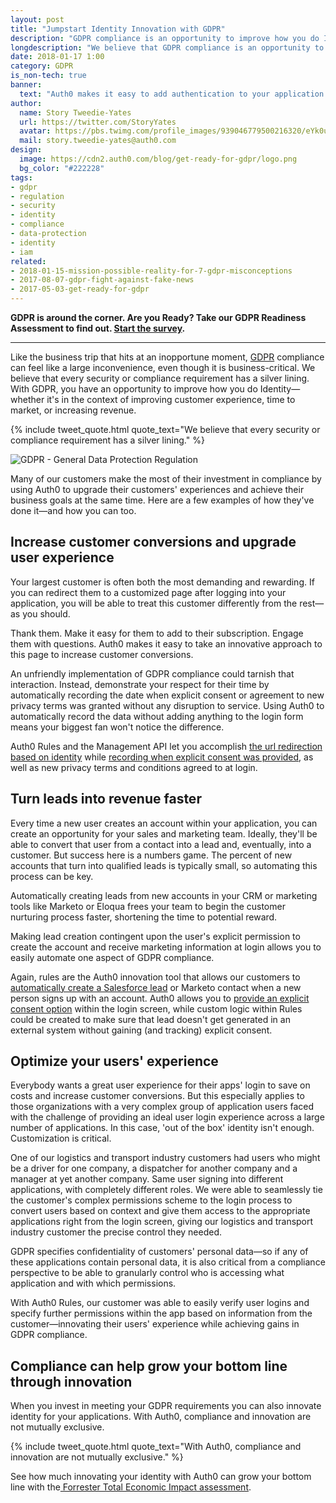 ```yaml
---
layout: post
title: "Jumpstart Identity Innovation with GDPR"
description: "GDPR compliance is an opportunity to improve how you do Identity—whether it's improving customer experience, time to market or increasing revenue."
longdescription: "We believe that GDPR compliance is an opportunity to improve how you do Identity—whether it's in the context of improving customer experience, time to market or increasing revenue. See how some of our customers have made the most of their investment in compliance using Auth0."
date: 2018-01-17 1:00
category: GDPR
is_non-tech: true
banner:
  text: "Auth0 makes it easy to add authentication to your application."
author:     
  name: Story Tweedie-Yates
  url: https://twitter.com/StoryYates
  avatar: https://pbs.twimg.com/profile_images/939046779500216320/eYk0uf-3_400x400.jpg
  mail: story.tweedie-yates@auth0.com
design:
  image: https://cdn2.auth0.com/blog/get-ready-for-gdpr/logo.png
  bg_color: "#222228"
tags:
- gdpr
- regulation
- security
- identity
- compliance
- data-protection
- identity
- iam
related:
- 2018-01-15-mission-possible-reality-for-7-gdpr-misconceptions
- 2017-08-07-gdpr-fight-against-fake-news
- 2017-05-03-get-ready-for-gdpr
---
```


<div class="alert alert-info alert-icon">
  <i class="icon-budicon-500"></i>
  <strong>GDPR is around the corner. Are you Ready? Take our GDPR Readiness Assessment to find out. <a href="https://auth0.com/gdpr-assessment/tool-1">Start the survey</a>.</strong>
</div>

---
 
Like the business trip that hits at an inopportune moment, [GDPR](https://auth0.com/gdpr) compliance can feel like a large inconvenience, even though it is business-critical. We believe that every security or compliance requirement has a silver lining. With GDPR, you have an opportunity to improve how you do Identity—whether it's in the context of improving customer experience, time to market, or increasing revenue.

{% include tweet_quote.html quote_text="We believe that every security or compliance requirement has a silver lining." %}

![GDPR - General Data Protection Regulation](https://cdn2.auth0.com/blog/get-ready-for-gdpr/gdpr-flag.png)

Many of our customers make the most of their investment in compliance by using Auth0 to upgrade their customers' experiences and achieve their business goals at the same time. Here are a few examples of how they've done it—and how you can too.

## Increase customer conversions and upgrade user experience 
 
Your largest customer is often both the most demanding and rewarding. If you can redirect them to a customized page after logging into your application, you will be able to treat this customer differently from the rest—as you should. 

Thank them. Make it easy for them to add to their subscription. Engage them with questions. Auth0 makes it easy to take an innovative approach to this page to increase customer conversions.

An unfriendly implementation of GDPR compliance could tarnish that interaction. Instead, demonstrate your respect for their time by automatically recording the date when explicit consent or agreement to new privacy terms was granted without any disruption to service. Using Auth0 to automatically record the data without adding anything to the login form means your biggest fan won't notice the difference.

Auth0 Rules and the Management API let you accomplish [the url redirection based on identity](https://auth0.com/docs/rules/current/redirect) while [recording when explicit consent was provided](https://auth0.com/docs/compliance/gdpr/features-aiding-compliance), as well as new privacy terms and conditions agreed to at login. 

## Turn leads into revenue faster
 
Every time a new user creates an account within your application, you can create an opportunity for your sales and marketing team. Ideally, they'll be able to convert that user from a contact into a lead and, eventually, into a customer. But success here is a numbers game. The percent of new accounts that turn into qualified leads is typically small, so automating this process can be key.

Automatically creating leads from new accounts in your CRM or marketing tools like Marketo or Eloqua frees your team to begin the customer nurturing process faster, shortening the time to potential reward.

Making lead creation contingent upon the user's explicit permission to create the account and receive marketing information at login allows you to easily automate one aspect of GDPR compliance.
 
Again, rules are the Auth0 innovation tool that allows our customers to [automatically create a Salesforce lead](https://github.com/auth0/rules/blob/master/rules/creates-lead-salesforce.md) or Marketo contact when a new person signs up with an account. Auth0 allows you to [provide an explicit consent option](https://auth0.com/docs/compliance/gdpr/features-aiding-compliance) within the login screen, while custom logic within Rules could be created to make sure that lead doesn't get generated in an external system without gaining (and tracking) explicit consent.
 
## Optimize your users' experience

Everybody wants a great user experience for their apps' login to save on costs and increase customer conversions. But this especially applies to those organizations with a very complex group of application users faced with the challenge of providing an ideal user login experience across a large number of applications. In this case, 'out of the box' identity isn't enough. Customization is critical.

One of our logistics and transport industry customers had users who might be a driver for one company, a dispatcher for another company and a manager at yet another company. Same user signing into different applications, with completely different roles. We were able to seamlessly tie the customer's complex permissions scheme to the login process to convert users based on context and give them access to the appropriate applications right from the login screen, giving our logistics and transport industry customer the precise control they needed.

GDPR specifies confidentiality of customers' personal data—so if any of these applications contain personal data, it is also critical from a compliance perspective to be able to granularly control who is accessing what application and with which permissions. 
 
With Auth0 Rules, our customer was able to easily verify user logins and specify further permissions within the app based on information from the customer—innovating their users' experience while achieving gains in GDPR compliance.

## Compliance can help grow your bottom line through innovation

When you invest in meeting your GDPR requirements you can also innovate identity for your applications. With Auth0, compliance and innovation are not mutually exclusive.

{% include tweet_quote.html quote_text="With Auth0, compliance and innovation are not mutually exclusive." %}
  
See how much innovating your identity with Auth0 can grow your bottom line with the[ Forrester Total Economic Impact assessment](https://resources.auth0.com/forrester-tei-research-case-study/).


